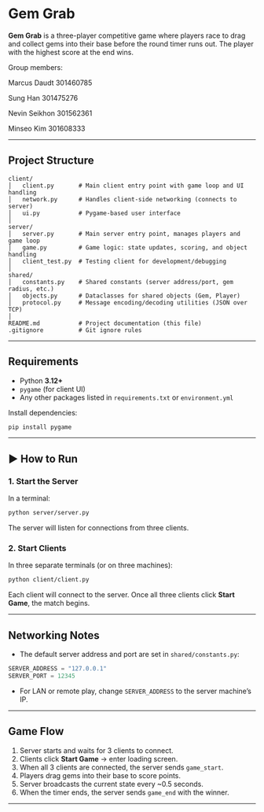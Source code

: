 # Gem Grab

**Gem Grab** is a three-player competitive game where players race to drag and collect gems into their base before the round timer runs out. The player with the highest score at the end wins.

Group members:

Marcus Daudt 301460785

Sung Han 301475276

Nevin Seikhon 301562361

Minseo Kim 301608333

---

## Project Structure

```
client/
│   client.py       # Main client entry point with game loop and UI handling
│   network.py      # Handles client-side networking (connects to server)
│   ui.py           # Pygame-based user interface
│
server/
│   server.py       # Main server entry point, manages players and game loop
│   game.py         # Game logic: state updates, scoring, and object handling
│   client_test.py  # Testing client for development/debugging
│
shared/
│   constants.py    # Shared constants (server address/port, gem radius, etc.)
│   objects.py      # Dataclasses for shared objects (Gem, Player)
│   protocol.py     # Message encoding/decoding utilities (JSON over TCP)
│
README.md           # Project documentation (this file)
.gitignore          # Git ignore rules
```

---

## Requirements

- Python **3.12+**
- `pygame` (for client UI)
- Any other packages listed in `requirements.txt` or `environment.yml`

Install dependencies:

```bash
pip install pygame
```

---

## ▶ How to Run

### 1. Start the Server
In a terminal:
```bash
python server/server.py
```
The server will listen for connections from three clients.

### 2. Start Clients
In three separate terminals (or on three machines):
```bash
python client/client.py
```

Each client will connect to the server. Once all three clients click **Start Game**, the match begins.

---

## Networking Notes

- The default server address and port are set in `shared/constants.py`:
```python
SERVER_ADDRESS = "127.0.0.1"
SERVER_PORT = 12345
```
- For LAN or remote play, change `SERVER_ADDRESS` to the server machine’s IP.

---

## Game Flow

1. Server starts and waits for 3 clients to connect.
2. Clients click **Start Game** → enter loading screen.
3. When all 3 clients are connected, the server sends `game_start`.
4. Players drag gems into their base to score points.
5. Server broadcasts the current state every ~0.5 seconds.
6. When the timer ends, the server sends `game_end` with the winner.

---

